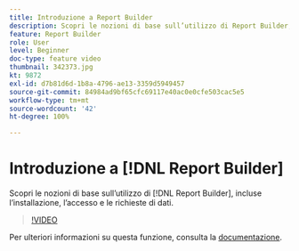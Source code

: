 ```yaml
---
title: Introduzione a Report Builder
description: Scopri le nozioni di base sull’utilizzo di Report Builder, incluse l’installazione, l’accesso e le richieste di dati.
feature: Report Builder
role: User
level: Beginner
doc-type: feature video
thumbnail: 342373.jpg
kt: 9872
exl-id: d7b81d6d-1b8a-4796-ae13-3359d5949457
source-git-commit: 84984ad9bf65cfc69117e40ac0e0cfe503cac5e5
workflow-type: tm+mt
source-wordcount: '42'
ht-degree: 100%

---
```


# Introduzione a [!DNL Report Builder]

Scopri le nozioni di base sull’utilizzo di [!DNL Report Builder], incluse l’installazione, l’accesso e le richieste di dati.

>[!VIDEO](https://video.tv.adobe.com/v/346440/?quality=12&learn=on&captions=ita)

Per ulteriori informazioni su questa funzione, consulta la [documentazione](https://experienceleague.adobe.com/docs/analytics/analyze/report-builder/home.html?lang=it).
